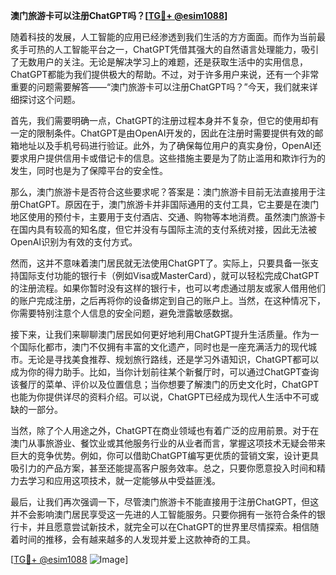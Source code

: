 **澳门旅游卡可以注册ChatGPT吗？[[TG💪+ @esim1088](https://t.me/s/esim1088)]**

随着科技的发展，人工智能的应用已经渗透到我们生活的方方面面。而作为当前最炙手可热的人工智能平台之一，ChatGPT凭借其强大的自然语言处理能力，吸引了无数用户的关注。无论是解决学习上的难题，还是获取生活中的实用信息，ChatGPT都能为我们提供极大的帮助。不过，对于许多用户来说，还有一个非常重要的问题需要解答——“澳门旅游卡可以注册ChatGPT吗？”今天，我们就来详细探讨这个问题。

首先，我们需要明确一点，ChatGPT的注册过程本身并不复杂，但它的使用却有一定的限制条件。ChatGPT是由OpenAI开发的，因此在注册时需要提供有效的邮箱地址以及手机号码进行验证。此外，为了确保每位用户的真实身份，OpenAI还要求用户提供信用卡或借记卡的信息。这些措施主要是为了防止滥用和欺诈行为的发生，同时也是为了保障平台的安全性。

那么，澳门旅游卡是否符合这些要求呢？答案是：澳门旅游卡目前无法直接用于注册ChatGPT。原因在于，澳门旅游卡并非国际通用的支付工具，它主要是在澳门地区使用的预付卡，主要用于支付酒店、交通、购物等本地消费。虽然澳门旅游卡在国内具有较高的知名度，但它并没有与国际主流的支付系统对接，因此无法被OpenAI识别为有效的支付方式。

然而，这并不意味着澳门居民就无法使用ChatGPT了。实际上，只要具备一张支持国际支付功能的银行卡（例如Visa或MasterCard），就可以轻松完成ChatGPT的注册流程。如果你暂时没有这样的银行卡，也可以考虑通过朋友或家人借用他们的账户完成注册，之后再将你的设备绑定到自己的账户上。当然，在这种情况下，你需要特别注意个人信息的安全问题，避免泄露敏感数据。

接下来，让我们来聊聊澳门居民如何更好地利用ChatGPT提升生活质量。作为一个国际化都市，澳门不仅拥有丰富的文化遗产，同时也是一座充满活力的现代城市。无论是寻找美食推荐、规划旅行路线，还是学习外语知识，ChatGPT都可以成为你的得力助手。比如，当你计划前往某个新餐厅时，可以通过ChatGPT查询该餐厅的菜单、评价以及位置信息；当你想要了解澳门的历史文化时，ChatGPT也能为你提供详尽的资料介绍。可以说，ChatGPT已经成为现代人生活中不可或缺的一部分。

当然，除了个人用途之外，ChatGPT在商业领域也有着广泛的应用前景。对于在澳门从事旅游业、餐饮业或其他服务行业的从业者而言，掌握这项技术无疑会带来巨大的竞争优势。例如，你可以借助ChatGPT编写更优质的营销文案，设计更具吸引力的产品方案，甚至还能提高客户服务效率。总之，只要你愿意投入时间和精力去学习和应用这项技术，就一定能够从中受益匪浅。

最后，让我们再次强调一下，尽管澳门旅游卡不能直接用于注册ChatGPT，但这并不会影响澳门居民享受这一先进的人工智能服务。只要你拥有一张符合条件的银行卡，并且愿意尝试新技术，就完全可以在ChatGPT的世界里尽情探索。相信随着时间的推移，会有越来越多的人发现并爱上这款神奇的工具。

[[TG💪+ @esim1088](https://t.me/s/esim1088) ![Image](https://i.postimg.cc/4NQfJmqS/Snipaste-2025-05-13-00-14-12.png)]